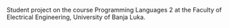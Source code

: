 Student project on the course Programming Languages 2 at the Faculty of Electrical Engineering, University of Banja Luka. 
